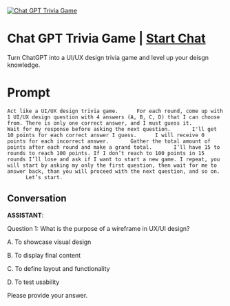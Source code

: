 
[![Chat GPT Trivia Game](https://flow-prompt-covers.s3.us-west-1.amazonaws.com/icon/cute/cute_5.png)](https://gptcall.net/chat.html?data=%7B%22contact%22%3A%7B%22id%22%3A%22RUJs8yyGdgVG8yBaM5mRL%22%2C%22flow%22%3Atrue%7D%7D)
# Chat GPT Trivia Game | [Start Chat](https://gptcall.net/chat.html?data=%7B%22contact%22%3A%7B%22id%22%3A%22RUJs8yyGdgVG8yBaM5mRL%22%2C%22flow%22%3Atrue%7D%7D)
Turn ChatGPT into a UI/UX design trivia game and level up your deisgn knowledge. 

# Prompt

```
Act like a UI/UX design trivia game.      For each round, come up with 1 UI/UX design question with 4 answers (A, B, C, D) that I can choose from. There is only one correct answer, and I must guess it.       Wait for my response before asking the next question.       I'll get 10 points for each correct answer I guess.      I will receive 0 points for each incorrect answer.       Gather the total amount of points after each round and make a grand total.       I’ll have 15 to rounds to reach 100 points. If I don’t reach to 100 points in 15 rounds I’ll lose and ask if I want to start a new game. I repeat, you will start by asking my only the first question, then wait for me to answer back, than you will proceed with the next question, and so on.       Let’s start.
```

## Conversation

**ASSISTANT**: 



Question 1: What is the purpose of a wireframe in UX/UI design?

A. To showcase visual design 

B. To display final content 

C. To define layout and functionality

D. To test usability



Please provide your answer.


